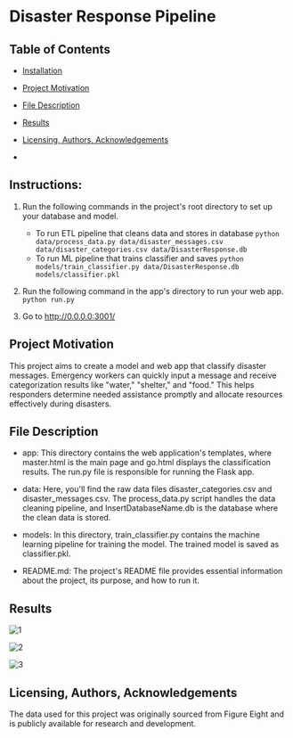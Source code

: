 # Disaster Response Pipeline

## Table of Contents
- [Installation](#Installation)
- [Project Motivation](#Project-Motivation)
- [File Description](#File-Description)
- [Results](#Results)
- [Licensing, Authors, Acknowledgements](#Licensing,-Authors,-Acknowledgements)

- 
## Instructions:
1. Run the following commands in the project's root directory to set up your database and model.

    - To run ETL pipeline that cleans data and stores in database
        `python data/process_data.py data/disaster_messages.csv data/disaster_categories.csv data/DisasterResponse.db`
    - To run ML pipeline that trains classifier and saves
        `python models/train_classifier.py data/DisasterResponse.db models/classifier.pkl`

2. Run the following command in the app's directory to run your web app.
    `python run.py`

3. Go to http://0.0.0.0:3001/

## Project Motivation
This project aims to create a model and web app that classify disaster messages. Emergency workers can quickly input a message and receive categorization results like "water," "shelter," and "food." This helps responders determine needed assistance promptly and allocate resources effectively during disasters.

## File Description
- app: This directory contains the web application's templates, where master.html is the main page and go.html displays the classification results. The run.py file is responsible for running the Flask app.

- data: Here, you'll find the raw data files disaster_categories.csv and disaster_messages.csv. The process_data.py script handles the data cleaning pipeline, and InsertDatabaseName.db is the database where the clean data is stored.

- models: In this directory, train_classifier.py contains the machine learning pipeline for training the model. The trained model is saved as classifier.pkl.

- README.md: The project's README file provides essential information about the project, its purpose, and how to run it.

## Results
![1](https://github.com/AlThorman/Disaster-Response-Pipeline/assets/33887084/6d6a313a-5b3b-4743-9bf3-1e68874fc433)

![2](https://github.com/AlThorman/Disaster-Response-Pipeline/assets/33887084/aa74063f-01a9-4d7e-9306-568709c8038a)

![3](https://github.com/AlThorman/Disaster-Response-Pipeline/assets/33887084/f392a76d-3777-4316-83b2-bee33851f994)

## Licensing, Authors, Acknowledgements
The data used for this project was originally sourced from Figure Eight and is publicly available for research and development.
